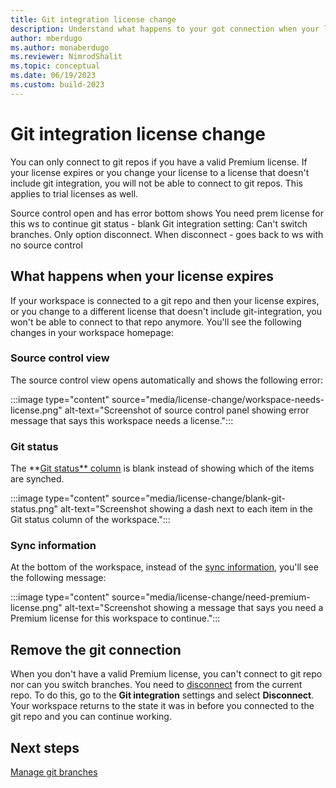 ```yaml
---
title: Git integration license change
description: Understand what happens to your got connection when your license permissions change and you can't access the repo anymore.
author: mberdugo
ms.author: monaberdugo
ms.reviewer: NimrodShalit
ms.topic: conceptual 
ms.date: 06/19/2023
ms.custom: build-2023
---
```


# Git integration license change

You can only connect to git repos if you have a valid Premium license. If your license expires or you change your license to a license that doesn't include git integration, you will not be able to connect to git repos. This applies to trial licenses as well.

Source control open and has error
bottom shows You need prem license for this ws to continue
git status - blank
Git integration setting: Can't switch branches. Only option disconnect.
When disconnect - goes back to ws with no source control

## What happens when your license expires

If your workspace is connected to a git repo and then your license expires, or you change to a different license that doesn't include git-integration, you won't be able to connect to that repo anymore. You'll see the following changes in your workspace homepage:

### Source control view

The source control view opens automatically and shows the following error:

:::image type="content" source="media/license-change/workspace-needs-license.png" alt-text="Screenshot of source control panel showing error message that says this workspace needs a license.":::

### Git status

The **[Git status** column](./git-integration-process.md#git-status) is blank instead of showing which of the items are synched.

:::image type="content" source="media/license-change/blank-git-status.png" alt-text="Screenshot showing a dash next to each item in the Git status column of the workspace.":::

### Sync information

At the bottom of the workspace, instead of the [sync information](./git-integration-process.md#sync-information), you'll see the following message:

:::image type="content" source="media/license-change/need-premium-license.png" alt-text="Screenshot showing a message that says you need a Premium license for this workspace to continue.":::

## Remove the git connection

When you don't have a valid Premium license, you can't connect to git repo nor can you switch branches. You need to [disconnect](./git-get-started.md#disconnect-a-workspace-from-git) from the current repo. To do this, go to the **Git integration** settings and select **Disconnect**.  
Your workspace returns to the state it was in before you connected to the git repo and you can continue working.

## Next steps

[Manage git branches](./manage-branches.md)
